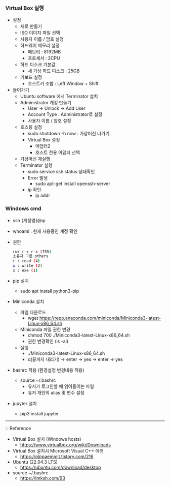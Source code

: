 ### Virtual Box 실행

- 설정
    - 새로 만들기
    - ISO 이미지 파일 선택
    - 사용자 이름 / 암호 설정
    - 하드웨어 메모리 설정
        - 메모리 : 8192MB
        - 프로세서 : 2CPU
    - 하드 디스크 기본값
        - 새 가상 하드 디스크 : 25GB
    - 키보드 설정
        - 호스트키 조합 : Left Window + Shift
- 들어가기
    - Ubuntu software 에서 Terminator 설치
    - Administrator 계정 만들기
        - User → Unlock → Add User
        - Account Type : Administrator로 설정
        - 사용자 이름 / 암호 설정
    - 호스팅 설정
        - sudo shutdown -h now : 가상머신 나가기
        - Virtual Box 설정
            - 어댑터2
            - 호스트 전용 어댑터 선택
    - 가상머신 재실행
    - Terminator 실행
        - sudo service ssh status 상태확인
        - Error 발생
            - sudo apt-get install openssh-server
        - ip 확인
            - ip addr

### Windows cmd

- ssh {계정명}@ip
- whoami : 현재 사용중인 계정 확인
- 권한
    
    ```bash
    rwx r-x r-x (755)
    소유자 그룹 others
    r : read (4)
    w : write (2)
    x : exe (1)
    ```
    
- pip 설치
    - sudo apt install python3-pip
- Miniconda 설치
    - 파일 다운로드
        - wget https://repo.anaconda.com/miniconda/Miniconda3-latest-Linux-x86_64.sh
    - Miniconda 파일 권한 변경
        - chmod 700 ./Miniconda3-latest-Linux-x86_64.sh
        - 권한 변경확인 (ls -al)
    - 실행
        - ./Miniconda3-latest-Linux-x86_64.sh
        - q(끝까지 내리기) → enter → yes → enter → yes
- bashrc 적용 (환경설정 변경내용 적용)
    - source ~/.bashrc
        - 유저가 로그인할 때 읽어들이는 파일
        - 유저 개인의 alias 및 변수 설정
- jupyter 설치
    - pip3 install jupyter

---
<aside>
💡 Reference

</aside>

- Virtual Box 설치 (Windows hosts)
    - https://www.virtualbox.org/wiki/Downloads
- Virtual Box 설치시 Microsoft Visual C++ 에러
    - https://olppaemmit.tistory.com/216
- Ubuntu (22.04.3 LTS)
    - https://ubuntu.com/download/desktop
- source ~/.bashrc
    - https://imksh.com/93
